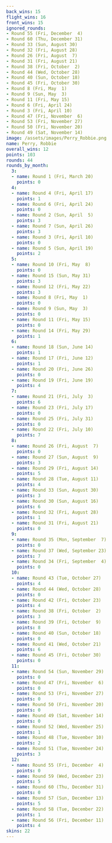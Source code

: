 ```yaml
---
back_wins: 15
flight_wins: 16
front_wins: 15
ignored_rounds:
- Round 55 (Fri, December  4)
- Round 60 (Thu, December 31)
- Round 33 (Sun, August 30)
- Round 32 (Fri, August 28)
- Round 26 (Fri, August  7)
- Round 31 (Fri, August 21)
- Round 38 (Fri, October  2)
- Round 44 (Wed, October 28)
- Round 40 (Sun, October 18)
- Round 45 (Fri, October 30)
- Round 8 (Fri, May  1)
- Round 9 (Sun, May  3)
- Round 11 (Fri, May 15)
- Round 6 (Fri, April 24)
- Round 3 (Fri, April 10)
- Round 47 (Fri, November  6)
- Round 53 (Fri, November 27)
- Round 50 (Fri, November 20)
- Round 49 (Sat, November 14)
image: /assets/images/Perry_Robbie.png
name: Perry, Robbie
overall_wins: 12
points: 103
rounds: 44
rounds_by_month:
  3:
  - name: Round 1 (Fri, March 20)
    points: 0
  4:
  - name: Round 4 (Fri, April 17)
    points: 1
  - name: Round 6 (Fri, April 24)
    points: 0
  - name: Round 2 (Sun, April  5)
    points: 3
  - name: Round 7 (Sun, April 26)
    points: 3
  - name: Round 3 (Fri, April 10)
    points: 0
  - name: Round 5 (Sun, April 19)
    points: 2
  5:
  - name: Round 10 (Fri, May  8)
    points: 0
  - name: Round 15 (Sun, May 31)
    points: 3
  - name: Round 12 (Fri, May 22)
    points: 3
  - name: Round 8 (Fri, May  1)
    points: 0
  - name: Round 9 (Sun, May  3)
    points: 0
  - name: Round 11 (Fri, May 15)
    points: 0
  - name: Round 14 (Fri, May 29)
    points: 1
  6:
  - name: Round 18 (Sun, June 14)
    points: 1
  - name: Round 17 (Fri, June 12)
    points: 1
  - name: Round 20 (Fri, June 26)
    points: 0
  - name: Round 19 (Fri, June 19)
    points: 4
  7:
  - name: Round 21 (Fri, July  3)
    points: 6
  - name: Round 23 (Fri, July 17)
    points: 0
  - name: Round 25 (Fri, July 31)
    points: 0
  - name: Round 22 (Fri, July 10)
    points: 7
  8:
  - name: Round 26 (Fri, August  7)
    points: 0
  - name: Round 27 (Sun, August  9)
    points: 3
  - name: Round 29 (Fri, August 14)
    points: 5
  - name: Round 28 (Tue, August 11)
    points: 4
  - name: Round 33 (Sun, August 30)
    points: 3
  - name: Round 30 (Sun, August 16)
    points: 6
  - name: Round 32 (Fri, August 28)
    points: 1
  - name: Round 31 (Fri, August 21)
    points: 0
  9:
  - name: Round 35 (Mon, September  7)
    points: 0
  - name: Round 37 (Wed, September 23)
    points: 7
  - name: Round 34 (Fri, September  4)
    points: 0
  10:
  - name: Round 43 (Tue, October 27)
    points: 4
  - name: Round 44 (Wed, October 28)
    points: 0
  - name: Round 42 (Fri, October 23)
    points: 4
  - name: Round 38 (Fri, October  2)
    points: 3
  - name: Round 39 (Fri, October  9)
    points: 8
  - name: Round 40 (Sun, October 18)
    points: 0
  - name: Round 41 (Wed, October 21)
    points: 6
  - name: Round 45 (Fri, October 30)
    points: 0
  11:
  - name: Round 54 (Sun, November 29)
    points: 0
  - name: Round 47 (Fri, November  6)
    points: 0
  - name: Round 53 (Fri, November 27)
    points: 0
  - name: Round 50 (Fri, November 20)
    points: 0
  - name: Round 49 (Sat, November 14)
    points: 0
  - name: Round 52 (Wed, November 25)
    points: 1
  - name: Round 48 (Tue, November 10)
    points: 2
  - name: Round 51 (Tue, November 24)
    points: 3
  12:
  - name: Round 55 (Fri, December  4)
    points: 0
  - name: Round 59 (Wed, December 23)
    points: 5
  - name: Round 60 (Thu, December 31)
    points: 0
  - name: Round 57 (Sun, December 13)
    points: 5
  - name: Round 58 (Tue, December 22)
    points: 1
  - name: Round 56 (Fri, December 11)
    points: 4
skins: 22
---
```

